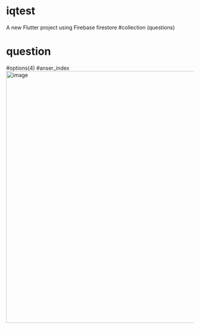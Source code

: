 # iqtest

A new Flutter project using Firebase firestore
#collection (questions)
# question
#options(4)
#anser_index
<img width="677" alt="image" src="https://github.com/user-attachments/assets/9e11891a-af64-432c-8397-08b39087d9ec" />





